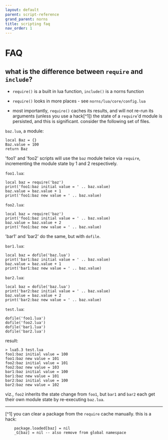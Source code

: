 ```yaml
---
layout: default
parent: script-reference
grand_parent: norns
title: scripting faq
nav_order: 1
---
```


# FAQ

## what is the difference between `require` and `include`?

- `require()` is a built in lua function, `include()` is a norns function

- `require()` looks in more places - see `norns/lua/core/config.lua`

- most importantly, `require()` caches its results, and will not re-run its arguments (unless you use a hack[^1]) the state of a `require`'d module is persisted, and this is significant. consider the following set of files.

`baz.lua`, a module:
```
local Baz = {}
Baz.value = 100
return Baz
```

'foo1' and 'foo2' scripts will use the `baz` module twice via `require`, incrementing the module state by 1 and 2 respectively.

`foo1.lua`:
```
local baz = require('baz')
print('foo1:baz initial value = ' .. baz.value)
baz.value = baz.value + 1
print('foo1:baz new value = ' .. baz.value)
```

`foo2.lua`:
```
local baz = require('baz')
print('foo1:baz initial value = ' .. baz.value)
baz.value = baz.value + 2
print('foo1:baz new value = ' .. baz.value)
```

'bar1' and 'bar2' do the same, but with `dofile`.

`bar1.lua`:
```
local baz = dofile('baz.lua')
print('bar1:baz initial value = ' .. baz.value)
baz.value = baz.value + 1
print('bar1:baz new value = ' .. baz.value)
```

`bar2.lua`:
```
local baz = dofile('baz.lua')
print('bar2:baz initial value = ' .. baz.value)
baz.value = baz.value + 2
print('bar2:baz new value = ' .. baz.value)
```

`test.lua`:
```
dofile('foo1.lua')
dofile('foo2.lua')
dofile('bar1.lua')
dofile('bar2.lua')
```

result:

```
> lua5.3 test.lua
foo1:baz initial value = 100
foo1:baz new value = 101
foo2:baz initial value = 101
foo2:baz new value = 103
bar1:baz initial value = 100
bar1:baz new value = 101
bar2:baz initial value = 100
bar2:baz new value = 102
```

viz., `foo2` inherits the state change from `foo1`, but `bar1` and `bar2` each get their own module state by re-executing `baz.lua`.

---

[^1] you can clear a package from the `require` cache manually. this is a hack:
```
	package.loaded[baz] = nil
	_G[baz] = nil -- also remove from global namespace
```
